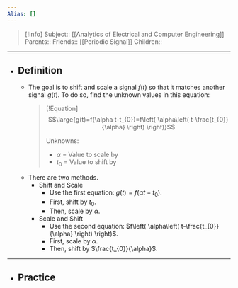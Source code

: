 ```yaml
---
Alias: []
---
```

> [!Info]
> Subject:: [[Analytics of Electrical and Computer Engineering]]
> Parents:: 
> Friends:: [[Periodic Signal]]
> Children:: 
---
- ## Definition
	- The goal is to shift and scale a signal $f(t)$ so that it matches another signal $g(t)$. To do so, find the unknown values in this equation:
	  > [!Equation]
	  > $$\large{g(t)=f(\alpha t-t_{0})=f\left( \alpha\left( t-\frac{t_{0}}{\alpha} \right) \right)}$$
	  > 
	  > Unknowns:
	  > - $\alpha$ = Value to scale by
	  > - $t_{0}$ = Value to shift by
	- There are two methods.
		- Shift and Scale
			- Use the first equation: $g(t)=f(\alpha t-t_{0})$.
			- First, shift by $t_{0}$.
			- Then, scale by $\alpha$.
		- Scale and Shift
			- Use the second equation: $f\left( \alpha\left( t-\frac{t_{0}}{\alpha} \right) \right)$.
			- First, scale by $\alpha$.
			- Then, shift by $\frac{t_{0}}{\alpha}$.
---
- ## Practice